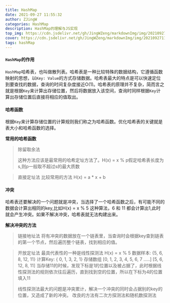```yaml
---
title: HashMap
date: 2021-09-27 11:55:32
author: ZJingW
categories: HashMap
description: HashMap的理解与JS实现
top_img: https://cdn.jsdelivr.net/gh/JingWZeng/markdownImg/img/202109271154265.jpg
cover: https://cdn.jsdelivr.net/gh/JingWZeng/markdownImg/img/202109271154265.jpg
tags: hashMap
---
```


#### `HashMap`的作用

`HashMap`哈希表，也叫做散列表。哈希表是一种比较特殊的数据结构，它遵循函数映射的思想，以`Key: Value`的方式存储数据。哈希表最大的特点是可以快速定位到要查找的数据，查询的时间复杂度接近O(1)。哈希表的原理并不复杂，简而言之就是根据`Key`来计算出存储位置，然后将数据放入该空间，查询时同样根据`Key`计算出存储位置后直接将相应的值取出。

#### 哈希函数

根据`Key`来计算存储位置的计算规则我们称之为哈希函数。优化哈希表的关键就是表大小和哈希函数的选择。

**常用的哈希函数**

> 除留取余法
>
> 这种方法应该是最常用的哈希定址方法了。H(x) = x % p假定哈希表长度为s,则p一般取不超过s的最大质数

>直接定址法
>比较常用的方法
>H(x) = a * x + b

#### 冲突

哈希表还要解决的一个问题就是冲突，当选择了一个哈希函数之后，有可能不同的数据会计算出相同的key,比如H(x) = x % 5 这种算法，6 和 11 都会计算出1,此时就会产生冲突。如果不解决冲突，哈希表就无法构建出来。

**解决冲突的方法**

>链接地址法
>将有冲突的数据放在一个链表里，当查询时会根据key查到链表的第一个节点，然后遍历整个链表，找到相应的值。

>开放定址法
>最具代表性的一种是线性探测法
>H(x) = x % 5
>数据样本: {5, 6, 8, 12, 11}
>计算Key: { 0, 1, 3, 2, 1}
>存储数组 [0, 1, 2, 3, 4, 5, 6, 7 .....]
>   [5, 6, 12, 8, 11] 当存储11的时候，发现下标是1的位置以及被占据了，此时根据线性探测法的规则依次往后遍历，直到找到空的位置，所以在下标为4的位置填入11
>
>线性探测法最大的问题是冲突累计，解决一个冲突的同时会占据别的key的位置，又造成了新的冲突。
>改良的方法有二次方探测法和随机数探测法

